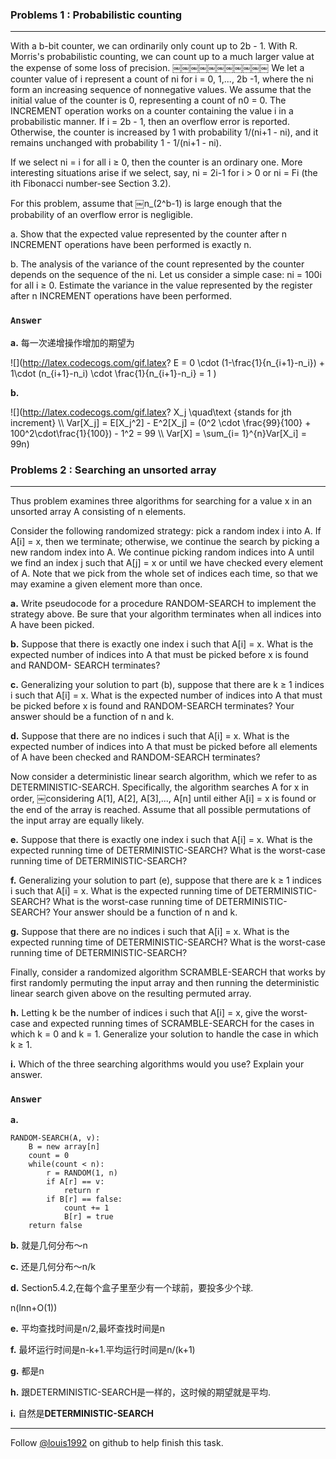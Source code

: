 ### Problems 1 : Probabilistic counting
***
With a b-bit counter, we can ordinarily only count up to 2b - 1. With R. Morris's probabilistic counting, we can count up to a much larger value at the expense of some loss of precision.￼￼￼￼￼￼￼￼￼￼￼
We let a counter value of i represent a count of ni for i = 0, 1,..., 2b -1, where the ni form an increasing sequence of nonnegative values. We assume that the initial value of the counter is 0, representing a count of n0 = 0. The INCREMENT operation works on a counter containing the value i in a probabilistic manner. If i = 2b - 1, then an overflow error is reported. Otherwise, the counter is increased by 1 with probability 1/(ni+1 - ni), and it remains unchanged with probability 1 - 1/(ni+1 - ni).
If we select ni = i for all i ≥ 0, then the counter is an ordinary one. More interesting situations arise if we select, say, ni = 2i-1 for i > 0 or ni = Fi (the ith Fibonacci number-see Section 3.2).
For this problem, assume that ￼n_(2^b-1) is large enough that the probability of an overflow error is negligible.
a. Show that the expected value represented by the counter after n INCREMENT operations have been performed is exactly n.
b. The analysis of the variance of the count represented by the counter depends on the sequence of the ni. Let us consider a simple case: ni = 100i for all i ≥ 0. Estimate the variance in the value represented by the register after n INCREMENT operations have been performed.

### `Answer`
**a.**
每一次递增操作增加的期望为

![](http://latex.codecogs.com/gif.latex? E = 0 \\cdot \(1-\\frac{1}{n_{i+1}-n_i}\) + 1\\cdot \(n_{i+1}-n_i\) \\cdot \\frac{1}{n_{i+1}-n_i} = 1 )

**b.**

![](http://latex.codecogs.com/gif.latex? X_j \\quad\\text {stands for jth increment} \\\\ Var[X_j] = E[X_j^2] - E^2[X_j] = \(0^2 \\cdot \\frac{99}{100} + 100^2\\cdot\\frac{1}{100}\) - 1^2 = 99 \\\\ 
Var[X] = \\sum_{i= 1}^{n}Var[X_i] = 99n)


### Problems 2 : Searching an unsorted array
***
Thus problem examines three algorithms for searching for a value x in an unsorted array A consisting of n elements.
Consider the following randomized strategy: pick a random index i into A. If A[i] = x, then we terminate; otherwise, we continue the search by picking a new random index into A. We continue picking random indices into A until we find an index j such that A[j] = x or until we have checked every element of A. Note that we pick from the whole set of indices each time, so that we may examine a given element more than once.
**a.** Write pseudocode for a procedure RANDOM-SEARCH to implement the strategy above. Be sure that your algorithm terminates when all indices into A have been picked.
**b.** Suppose that there is exactly one index i such that A[i] = x. What is the expected number of indices into A that must be picked before x is found and RANDOM- SEARCH terminates?
**c.** Generalizing your solution to part (b), suppose that there are k ≥ 1 indices i such that A[i] = x. What is the expected number of indices into A that must be picked before x is found and RANDOM-SEARCH terminates? Your answer should be a function of n and k.
**d.** Suppose that there are no indices i such that A[i] = x. What is the expected number of indices into A that must be picked before all elements of A have been checked and RANDOM-SEARCH terminates?
Now consider a deterministic linear search algorithm, which we refer to as DETERMINISTIC-SEARCH. Specifically, the algorithm searches A for x in order,￼considering A[1], A[2], A[3],..., A[n] until either A[i] = x is found or the end of the array is reached. Assume that all possible permutations of the input array are equally likely.
**e.** Suppose that there is exactly one index i such that A[i] = x. What is the expected running time of DETERMINISTIC-SEARCH? What is the worst-case running time of DETERMINISTIC-SEARCH?
**f.** Generalizing your solution to part (e), suppose that there are k ≥ 1 indices i such that A[i] = x. What is the expected running time of DETERMINISTIC-SEARCH? What is the worst-case running time of DETERMINISTIC-SEARCH? Your answer should be a function of n and k.
**g.** Suppose that there are no indices i such that A[i] = x. What is the expected running time of DETERMINISTIC-SEARCH? What is the worst-case running time of DETERMINISTIC-SEARCH?
Finally, consider a randomized algorithm SCRAMBLE-SEARCH that works by first randomly permuting the input array and then running the deterministic linear search given above on the resulting permuted array.
**h.** Letting k be the number of indices i such that A[i] = x, give the worst-case and expected running times of SCRAMBLE-SEARCH for the cases in which k = 0 and k = 1. Generalize your solution to handle the case in which k ≥ 1.
**i.** Which of the three searching algorithms would you use? Explain your answer.
### `Answer`
**a.**
	RANDOM-SEARCH(A, v):
		B = new array[n]
		count = 0
		while(count < n):
			r = RANDOM(1, n)
			if A[r] == v:
				return r
			if B[r] == false:
				count += 1
				B[r] = true
		return false
		
**b.**
就是几何分布～n

**c.**
还是几何分布～n/k

**d.**
Section5.4.2,在每个盒子里至少有一个球前，要投多少个球.

n(lnn+O(1))

**e.**
平均查找时间是n/2,最坏查找时间是n

**f.**
最坏运行时间是n-k+1.平均运行时间是n/(k+1)

**g.**
都是n

**h.**
跟DETERMINISTIC-SEARCH是一样的，这时候的期望就是平均.

**i.**
自然是**DETERMINISTIC-SEARCH**	


***
Follow [@louis1992](https://github.com/gzc) on github to help finish this task.

